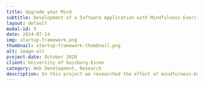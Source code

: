 ```yaml
---
title: Upgrade your Mind
subtitle: Development of a Software Application with Mindfulness Exercises for Behavioral Addictions
layout: default
modal-id: 5
date: 2014-07-14
img: startup-framework.png
thumbnail: startup-framework-thumbnail.png
alt: image-alt
project-date: October 2020
client: University of Duisburg-Essen
category: Web Development, Research
description: In this project we researched the effect of mindfulness-based techniques processes during the development of behavioral addictions. More specifically, we explored the effect on the gaming addiction. My role was to manage the project with 15 team members and 5 sub-groups for different tasks. Next to that, I was mainly active in research and coding of the mobile application. Based on the extensive litarture research at the beginning we concepted a german application which includes different mindfulness-based exercise, such as <i> breathing exercises</i> and meditation </i>. All exercises were developed and recorded by our team with consideration of experience and preferences of our user group. Further we implemented the concept in a two-persons group with the platform <i> React Native </i>, with no prior knowledge of mobile development. After a succesful final presentation and promising results of <i> Upgrade your Mind </i> the corresponding department decided to continue the evaluation of the application at the University of Duisburg-Essen. In my bachelor thesis, I took over part of the evaluation and explored the effect of the application after to weeks of use for gamers and non-gamers. My empirical study focussed on the cognitive functions <i> inhibitation </i> and also investigated <i> stress </i> as well as the <i> dispositional mindfulness</i>. After me leaving the university for my master's, further evaluation was still ongoing.
---
```

